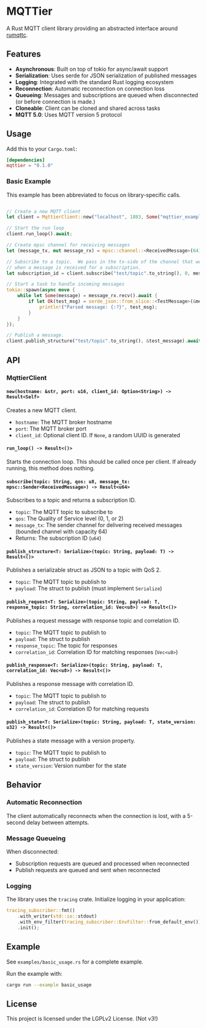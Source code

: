 # MQTTier

A Rust MQTT client library providing an abstracted interface around [rumqttc](https://github.com/bytebeamio/rumqtt).

## Features

- **Asynchronous**: Built on top of tokio for async/await support
- **Serialization**: Uses serde for JSON serialization of published messages
- **Logging**: Integrated with the standard Rust logging ecosystem
- **Reconnection**: Automatic reconnection on connection loss
- **Queueing**: Messages and subscriptions are queued when disconnected (or before connection is made.)
- **Cloneable**: Client can be cloned and shared across tasks
- **MQTT 5.0**: Uses MQTT version 5 protocol

## Usage

Add this to your `Cargo.toml`:

```toml
[dependencies]
mqttier = "0.1.0"
```


### Basic Example

This example has been abbreviated to focus on library-specific calls.

```rust

// Create a new MQTT client
let client = MqttierClient::new("localhost", 1883, Some("mqttier_example".to_string()));

// Start the run loop
client.run_loop().await;

// Create mpsc channel for receiving messages
let (message_tx, mut message_rx) = mpsc::channel::<ReceivedMessage>(64);

// Subscribe to a topic.  We pass in the tx-side of the channel that we want to be used
// when a message is received for a subscription.  
let subscription_id = client.subscribe("test/topic".to_string(), 0, message_tx).await;

// Start a task to handle incoming messages
tokio::spawn(async move {
    while let Some(message) = message_rx.recv().await {
        if let Ok(test_msg) = serde_json::from_slice::<TestMessage>(&message.payload) {
            println!("Parsed message: {:?}", test_msg);
        }
    }
});

// Publish a message.
client.publish_structure("test/topic".to_string(), &test_message).await;

```

## API

### MqttierClient

#### `new(hostname: &str, port: u16, client_id: Option<String>) -> Result<Self>`

Creates a new MQTT client.

- `hostname`: The MQTT broker hostname
- `port`: The MQTT broker port
- `client_id`: Optional client ID. If `None`, a random UUID is generated

#### `run_loop() -> Result<()>`

Starts the connection loop. This should be called once per client. If already running, this method does nothing.

#### `subscribe(topic: String, qos: u8, message_tx: mpsc::Sender<ReceivedMessage>) -> Result<u64>`

Subscribes to a topic and returns a subscription ID.

- `topic`: The MQTT topic to subscribe to
- `qos`: The Quality of Service level (0, 1, or 2)
- `message_tx`: The sender channel for delivering received messages (bounded channel with capacity 64)
- Returns: The subscription ID (`u64`)


#### `publish_structure<T: Serialize>(topic: String, payload: T) -> Result<()>`

Publishes a serializable struct as JSON to a topic with QoS 2.

- `topic`: The MQTT topic to publish to
- `payload`: The struct to publish (must implement `Serialize`)

#### `publish_request<T: Serialize>(topic: String, payload: T, response_topic: String, correlation_id: Vec<u8>) -> Result<()>`

Publishes a request message with response topic and correlation ID.

- `topic`: The MQTT topic to publish to
- `payload`: The struct to publish
- `response_topic`: The topic for responses
- `correlation_id`: Correlation ID for matching responses (`Vec<u8>`)

#### `publish_response<T: Serialize>(topic: String, payload: T, correlation_id: Vec<u8>) -> Result<()>`

Publishes a response message with correlation ID.

- `topic`: The MQTT topic to publish to
- `payload`: The struct to publish
- `correlation_id`: Correlation ID for matching requests

#### `publish_state<T: Serialize>(topic: String, payload: T, state_version: u32) -> Result<()>`

Publishes a state message with a version property.

- `topic`: The MQTT topic to publish to
- `payload`: The struct to publish
- `state_version`: Version number for the state

## Behavior

### Automatic Reconnection

The client automatically reconnects when the connection is lost, with a 5-second delay between attempts.

### Message Queueing

When disconnected:

- Subscription requests are queued and processed when reconnected
- Publish requests are queued and sent when reconnected

### Logging

The library uses the `tracing` crate. Initialize logging in your application:

```rust
tracing_subscriber::fmt()
    .with_writer(std::io::stdout)
    .with_env_filter(tracing_subscriber::EnvFilter::from_default_env())
    .init();
```

## Example

See `examples/basic_usage.rs` for a complete example.

Run the example with:

```bash
cargo run --example basic_usage
```

## License

This project is licensed under the LGPLv2 License. (Not v3!)
